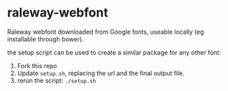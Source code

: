 # raleway-webfont

Raleway webfont downloaded from Google fonts, useable locally (eg installable through bower).

the setup script can be used to create a similar package for any other font:

1. Fork this repo
2. Update `setup.sh`, replacing the url and the final output file.
3. rerun the script: `./setup.sh`

